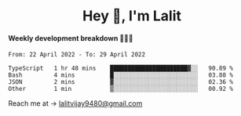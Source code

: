 <h1 align="center">Hey 👋, I'm Lalit</h1>

#### Weekly development breakdown 👨🏻‍💻
<!--START_SECTION:waka-->

```text
From: 22 April 2022 - To: 29 April 2022

TypeScript   1 hr 48 mins    ██████████████████████▓░░   90.89 %
Bash         4 mins          █░░░░░░░░░░░░░░░░░░░░░░░░   03.88 %
JSON         2 mins          ▓░░░░░░░░░░░░░░░░░░░░░░░░   02.36 %
Other        1 min           ▒░░░░░░░░░░░░░░░░░░░░░░░░   00.92 %
```

<!--END_SECTION:waka-->

Reach me at → lalitvijay9480@gmail.com
